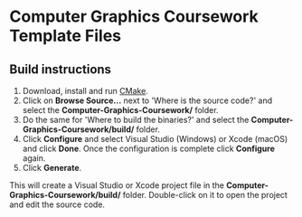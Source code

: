 # Computer Graphics Coursework Template Files

## Build instructions

1. Download, install and run <a href="https://www.cmake.org" target="_blank">CMake</a>.
2. Click on **Browse Source...** next to 'Where is the source code?' and select the **Computer-Graphics-Coursework/** folder.
3. Do the same for 'Where to build the binaries?' and select the **Computer-Graphics-Coursework/build/** folder.
4. Click **Configure** and select Visual Studio (Windows) or Xcode (macOS) and click **Done**. Once the configuration is complete click **Configure** again.
5. Click **Generate**.

This will create a Visual Studio or Xcode project file in the **Computer-Graphics-Coursework/build/** folder. Double-click on it to open the project and edit the source code.
